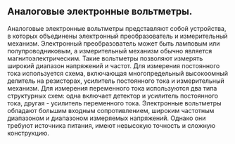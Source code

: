 ## Аналоговые электронные вольтметры.
Аналоговые электронные вольтметры представляют собой устройства, в которых объединены электронный преобразователь и измерительный механизм. Электронный преобразователь может быть ламповым или полупроводниковым, а измерительный механизм обычно является магнитоэлектрическим. Такие вольтметры позволяют измерять широкий диапазон напряжений и частот. Для измерения постоянного тока используется схема, включающая многопредельный высокоомный делитель на резисторах, усилитель постоянного тока и измерительный механизм. Для измерения переменного тока используются два типа структурных схем: одна включает детектор и усилитель постоянного тока, другая - усилитель переменного тока. Электронные вольтметры обладают большим входным сопротивлением, широким частотным диапазоном и диапазоном измеряемых напряжений. Однако они требуют источника питания, имеют невысокую точность и сложную конструкцию.
